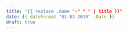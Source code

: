 ```yaml
---
title: "{{ replace .Name "-" " " | title }}"
date: {{ dateFormat "01-02-2019" .Date }}
draft: true
---
```

